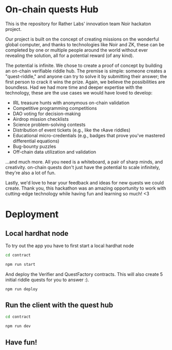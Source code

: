 # On-chain quests Hub

This is the repository for Rather Labs' innovation team Noir hackaton project.

Our project is built on the concept of creating missions on the wonderful global computer, and thanks to technologies like Noir and ZK, these can be completed by one or multiple people around the world without ever revealing the solution, all for a potential reward (of any kind).

The potential is infinite. We chose to create a proof of concept by building an on-chain verifiable riddle hub. The premise is simple: someone creates a "quest-riddle," and anyone can try to solve it by submitting their answer; the first person to crack it wins the prize. Again, we believe the possibilities are boundless. Had we had more time and deeper expertise with the technology, these are the use cases we would have loved to develop:

* IRL treasure hunts with anonymous on-chain validation
* Competitive programming competitions
* DAO voting for decision-making
* Airdrop mission checklists
* Science problem-solving contests
* Distribution of event tickets (e.g., like the rAave riddles)
* Educational micro-credentials (e.g., badges that prove you've mastered differential equations)
* Bug-bounty puzzles
* Off-chain data utilization and validation

…and much more. All you need is a whiteboard, a pair of sharp minds, and creativity. on-chain quests don't just have the potential to scale infinitely, they're also a lot of fun.

Lastly, we'd love to hear your feedback and ideas for new quests we could create. Thank you, this hackathon was an amazing opportunity to work with cutting-edge technology while having fun and learning so much! <3

# Deployment

## Local hardhat node
To try out the app you have to first start a local hardhat node

```bash
cd contract
```

```bash
npm run start
```
And deploy the Verifier and QuestFactory contracts. 
This will also create 5 initial riddle quests for you to answer :).
```bash
npm run deploy
```

## Run the client with the quest hub
```bash
cd contract
```

```bash
npm run dev
```

## Have fun!
